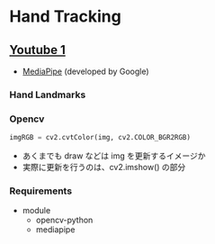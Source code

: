 # Hand Tracking

## [Youtube 1](https://www.youtube.com/watch?v=NZde8Xt78Iw)
- [MediaPipe](https://google.github.io/mediapipe/) (developed by Google)

### Hand Landmarks

### Opencv
```python
imgRGB = cv2.cvtColor(img, cv2.COLOR_BGR2RGB)
```

- あくまでも draw などは img を更新するイメージか
- 実際に更新を行うのは、cv2.imshow() の部分


### Requirements
- module
  - opencv-python
  - mediapipe
